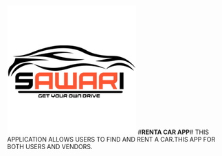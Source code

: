 ![picture](src/Assets/img/logo_black.png) 
#**RENTA CAR APP**# 
THIS APPLICATION ALLOWS USERS TO FIND AND RENT A CAR.THIS  APP FOR BOTH USERS AND VENDORS.
